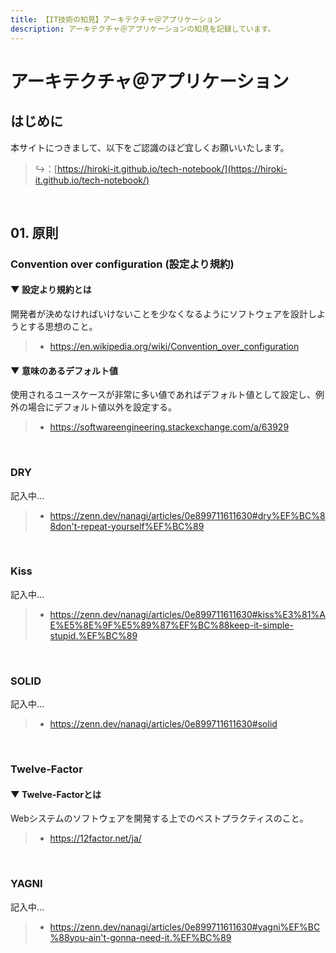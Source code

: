 ```yaml
---
title: 【IT技術の知見】アーキテクチャ＠アプリケーション
description: アーキテクチャ＠アプリケーションの知見を記録しています。
---
```


# アーキテクチャ＠アプリケーション

## はじめに

本サイトにつきまして、以下をご認識のほど宜しくお願いいたします。

> ↪️：[https://hiroki-it.github.io/tech-notebook/](https://hiroki-it.github.io/tech-notebook/)

<br>

## 01. 原則

### Convention over configuration (設定より規約)

#### ▼ 設定より規約とは

開発者が決めなければいけないことを少なくなるようにソフトウェアを設計しようとする思想のこと。

> - https://en.wikipedia.org/wiki/Convention_over_configuration

#### ▼ 意味のあるデフォルト値

使用されるユースケースが非常に多い値であればデフォルト値として設定し、例外の場合にデフォルト値以外を設定する。

> - https://softwareengineering.stackexchange.com/a/63929

<br>

### DRY

記入中...

> - https://zenn.dev/nanagi/articles/0e899711611630#dry%EF%BC%88don't-repeat-yourself%EF%BC%89

<br>

### Kiss

記入中...

> - https://zenn.dev/nanagi/articles/0e899711611630#kiss%E3%81%AE%E5%8E%9F%E5%89%87%EF%BC%88keep-it-simple-stupid.%EF%BC%89

<br>

### SOLID

記入中...

> - https://zenn.dev/nanagi/articles/0e899711611630#solid

<br>

### Twelve-Factor

#### ▼ Twelve-Factorとは

Webシステムのソフトウェアを開発する上でのベストプラクティスのこと。

> - https://12factor.net/ja/

<br>

### YAGNI

記入中...

> - https://zenn.dev/nanagi/articles/0e899711611630#yagni%EF%BC%88you-ain't-gonna-need-it.%EF%BC%89

<br>
